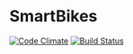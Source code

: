 SmartBikes
============

[![Code Climate](https://codeclimate.com/github/7bits/bike-station.png)](https://codeclimate.com/github/7bits/bike-station)
[![Build Status](https://travis-ci.org/7bits/bike-station.svg?branch=master)](https://travis-ci.org/7bits/bike-station)
